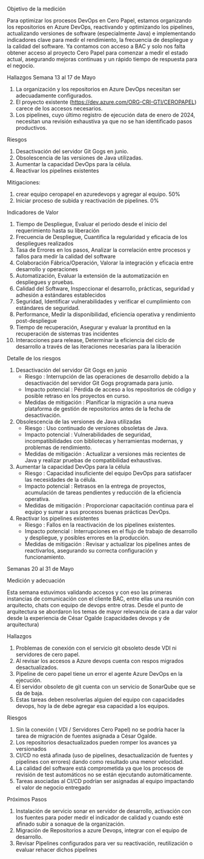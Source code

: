 Objetivo de la medición

Para optimizar los procesos DevOps en Cero Papel, estamos organizando los repositorios en Azure DevOps, reactivando y optimizando los pipelines, actualizando versiones de software (especialmente Java) e implementando indicadores clave para medir el rendimiento, la frecuencia de despliegue y la calidad del software. Ya contamos con acceso a BAC y solo nos falta obtener acceso al proyecto Cero Papel para comenzar a medir el estado actual, asegurando mejoras continuas y un rápido tiempo de respuesta para el negocio.


Hallazgos Semana 13 al 17 de Mayo

1. La organización y los repositorios en Azure DevOps necesitan ser adecuadamente configurados.
1. El proyecto existente (https://dev.azure.com/ORG-CRI-GTI/CEROPAPEL) carece de los accesos necesarios.
1. Los pipelines, cuyo último registro de ejecución data de enero de 2024, necesitan una revisión exhaustiva ya que no se han identificado pasos productivos.

Riesgos 

1. Desactivación del servidor Git Gogs en junio.
1. Obsolescencia de las versiones de Java utilizadas.
1. Aumentar la capacidad DevOps para la célula.
1. Reactivar los pipelines existentes


Mitigaciones:
1. crear equipo ceropapel en azuredevops y agregar al equipo. 50%
1. Iniciar proceso de subida y reactivación de pipelines. 0%


Indicadores de Valor
1. Tiempo de Despliegue, Evaluar el periodo desde el inicio del requerimiento hasta su liberación
1. Frecuencia de Despliegue, Cuantifica la regularidad y eficacia de los despliegues realizados
1. Tasa de Errores en los pasos, Analizar la correlación entre procesos y fallos para medir la calidad del software
1. Colaboración Fábrica/Operación, Valorar la integración y eficacia entre desarrollo y operaciones
1. Automatización, Evaluar la extensión de la automatización en despliegues y pruebas.
1. Calidad del Software, Inspeccionar el desarrollo, prácticas, seguridad y adhesión a estándares establecidos
1. Seguridad, Identificar vulnerabilidades y verificar el cumplimiento con estándares de seguridad.
1. Performance, Medir la disponibilidad, eficiencia operativa y rendimiento post-despliegue
1. Tiempo de recuperación, Asegurar y evaluar la prontitud en la recuperación de sistemas tras incidentes
1. Interacciones para release, Determinar la eficiencia del ciclo de desarrollo a través de las iteraciones necesarias para la liberación

Detalle de los riesgos

1. Desactivación del servidor Git Gogs en junio
    - Riesgo		: Interrupción de las operaciones de desarrollo debido a la desactivación del servidor Git Gogs programada para junio.
    - Impacto potencial	: Pérdida de acceso a los repositorios de código y posible retraso en los proyectos en curso.
    - Medidas de mitigación	: Planificar la migración a una nueva plataforma de gestión de repositorios antes de la fecha de desactivación.
1. Obsolescencia de las versiones de Java utilizadas
    - Riesgo		: Uso continuado de versiones obsoletas de Java.
    - Impacto potencial	: Vulnerabilidades de seguridad, incompatibilidades con bibliotecas y herramientas modernas, y problemas de rendimiento.
    - Medidas de mitigación	: Actualizar a versiones más recientes de Java y realizar pruebas de compatibilidad exhaustivas.
1. Aumentar la capacidad DevOps para la célula
    - Riesgo		: Capacidad insuficiente del equipo DevOps para satisfacer las necesidades de la célula.
    - Impacto potencial	: Retrasos en la entrega de proyectos, acumulación de tareas pendientes y reducción de la eficiencia operativa.
    - Medidas de mitigación	: Proporcionar capacitación continua para el equipo y sumar a sus procesos buenas prácticas DevOps.
1. Reactivar los pipelines existentes
    - Riesgo		: Fallos en la reactivación de los pipelines existentes.
    - Impacto potencial	: Interrupciones en el flujo de trabajo de desarrollo y despliegue, y posibles errores en la producción.
    - Medidas de mitigación	: Revisar y actualizar los pipelines antes de reactivarlos, asegurando su correcta configuración y funcionamiento.

Semanas 20 al 31 de Mayo

Medición y adecuación

Esta semana estuvimos validando accesos y con eso las primeras instancias de comunicación con el cliente BAC, entre ellas una reunión con arquitecto, chats con equipo de devops entre otras.
Desde el punto de arquitectura se abordaron los temas de mayor relevancia de cara a dar valor desde la experiencia de César Ogalde (capacidades devops y de arquitectura)


Hallazgos
1. Problemas de conexión con el  servicio git obsoleto desde VDI ni servidores de cero papel.
1. Al revisar los accesos a Azure devops cuenta con respos migrados desactualizados.
1. Pipeline de cero papel tiene un error el agente Azure DevOps  en la ejecución.
1. El servidor obsoleto de git cuenta con un servicio de SonarQube que se da de baja.
1. Estas tareas deben resolverlas alguien del equipo con capacidades devops, hoy la de debe agregar esa capacidad a los equipos.

Riesgos

1. Sin la conexión ( VDI / Servidores Cero Papel) no se podría hacer la tarea de migración de fuentes asignada a César Ogalde.
1. Los repositorios desactualizados pueden romper los avances ya versionados
1. CI/CD no está afinada (uso de pipelines, desactualización de fuentes y pipelines con errores) dando como resultado una menor velocidad.
1. La calidad del software está comprometida ya que los procesos de revisión de test automáticos no se están ejecutando automáticamente.
1. Tareas asociadas al CI/CD podrían ser asignadas al equipo impactando el valor de negocio entregado


Próximos Pasos

1. Instalación de servicio sonar en servidor de desarrollo, activación con los fuentes para poder medir el indicador de calidad y cuando esté afinado subir a sonaque de la organización.
1. Migración de Repositorios a azure Devops, integrar con el equipo de desarrollo.
1. Revisar Pipelines configurados para ver su reactivación, reutilización o evaluar rehacer dichos pipelines
